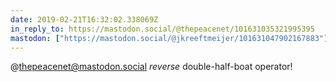 ```yaml
---
date: 2019-02-21T16:32:02.338069Z
in_reply_to: https://mastodon.social/@thepeacenet/101631035321995395
mastodon: ["https://mastodon.social/@jkreeftmeijer/101631047902167883"]
---
```

@thepeacenet@mastodon.social *reverse* double-half-boat operator!

